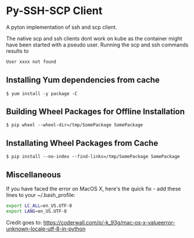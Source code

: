 # Py-SSH-SCP Client
A pyton implementation of ssh and scp client. 

The native scp and ssh clients dont work on kube as the container might have been started with a pseudo user. Running the scp and ssh commands results to 

```bash
User xxxx not found
```

## Installing Yum dependencies from cache
```
$ yum install -y package -C
```

## Building Wheel Packages for Offline Installation
```
$ pip wheel --wheel-dir=/tmp/SomePackage SomePackage
```

## Installating Wheel Packages from Cache
```
$ pip install --no-index --find-links=/tmp/SomePackage SomePackage
```

## Miscellaneous
If you have faced the error on MacOS X, here's the quick fix - add these lines to your ~/.bash_profile:
```bash  
export LC_ALL=en_US.UTF-8
export LANG=en_US.UTF-8
```
Credit goes to: https://coderwall.com/p/-k_93g/mac-os-x-valueerror-unknown-locale-utf-8-in-python